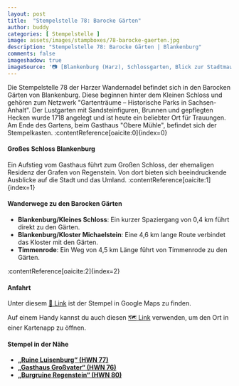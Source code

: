 ```yaml
---
layout: post
title:  "Stempelstelle 78: Barocke Gärten"
author: buddy
categories: [ Stempelstelle ]
image: assets/images/stampboxes/78-barocke-gaerten.jpg
description: "Stempelstelle 78: Barocke Gärten | Blankenburg"
comments: false
imageshadow: true
imageSource: '📷 [Blankenburg (Harz), Schlossgarten, Blick zur Stadtmauer](https://commons.wikimedia.org/wiki/File:Blankenburg_(Harz),_Schlossgarten,_Blick_zur_Stadtmauer.jpg) von <a href="//commons.wikimedia.org/w/index.php?title=User:Dguendel&amp;action=edit&amp;redlink=1" class="new" title="User:Dguendel (page does not exist)">Dguendel</a> unter Lizenz [CC BY 3.0](https://creativecommons.org/licenses/by/3.0)'
---
```


Die Stempelstelle 78 der Harzer Wandernadel befindet sich in den Barocken Gärten von Blankenburg. Diese beginnen hinter dem Kleinen Schloss und gehören zum Netzwerk "Gartenträume – Historische Parks in Sachsen-Anhalt". Der Lustgarten mit Sandsteinfiguren, Brunnen und gepflegten Hecken wurde 1718 angelegt und ist heute ein beliebter Ort für Trauungen. Am Ende des Gartens, beim Gasthaus "Obere Mühle", befindet sich der Stempelkasten. :contentReference[oaicite:0]{index=0}

#### Großes Schloss Blankenburg

Ein Aufstieg vom Gasthaus führt zum Großen Schloss, der ehemaligen Residenz der Grafen von Regenstein. Von dort bieten sich beeindruckende Ausblicke auf die Stadt und das Umland. :contentReference[oaicite:1]{index=1}

#### Wanderwege zu den Barocken Gärten

- **Blankenburg/Kleines Schloss**: Ein kurzer Spaziergang von 0,4 km führt direkt zu den Gärten.
- **Blankenburg/Kloster Michaelstein**: Eine 4,6 km lange Route verbindet das Kloster mit den Gärten.
- **Timmenrode**: Ein Weg von 4,5 km Länge führt von Timmenrode zu den Gärten.

:contentReference[oaicite:2]{index=2}

#### Anfahrt

Unter diesem [📍 Link](https://www.google.com/maps/dir/?api=1&origin=&destination=51.78747%2C%2010.95635) ist der Stempel in Google Maps zu finden.

<div class="android-only">
  Auf einem Handy kannst du auch diesen 
  <a href="geo:51.78747,10.95635">🗺️ Link</a> 
  verwenden, um den Ort in einer Kartenapp zu öffnen.
  <p></p>
</div>

#### Stempel in der Nähe

- [**„Ruine Luisenburg“ (HWN 77)**](/stempelstelle-77-ruine-luisenburg)
- [**„Gasthaus Großvater“ (HWN 76)**](/stempelstelle-76-gasthaus-grossvater)
- [**„Burgruine Regenstein“ (HWN 80)**](/stempelstelle-80-burgruine-regenstein)
